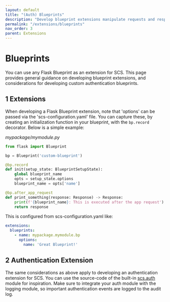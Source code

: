 ```yaml
---
layout: default
title: "(Auth) Blueprints"
description: "Develop blueprint extensions manipulate requests and responses"
permalink: "/extensions/blueprints"
nav_order: 3
parent: Extensions
---
```

# Blueprints
You can use any Flask Blueprint as an extension for SCS. This page provides
general guidance on developing blueprint extensions, and considerations for
developing custom authentication blueprints.

## 1 Extensions
When developing a Flask Blueprint extension, note that 'options' can be passed
via the 'scs-configuration.yaml' file. You can capture these, by creating
an initialization function in your blueprint, with the `bp.record` decorator.
Below is a simple example:

_mypackage/mymodule.py_
```python
from flask import Blueprint

bp = Blueprint('custom-blueprint')

@bp.record
def init(setup_state: BlueprintSetupState):
    global blueprint_name
    opts = setup_state.options
    blueprint_name = opts['name']

@bp.after_app_request
def print_something(response: Response) -> Response:
    print(f'{blueprint_name}: This is executed after the app request')
    return response
```

This is configured from scs-configuration.yaml like:
```yaml
extensions:
  blueprints:
    - name: mypackage.mymodule.bp
      options:
        name: 'Great Blueprint!'
```

## 2 Authentication Extension
The same considerations as above apply to developing an authentication
extension for SCS. You can use the source-code of the built-in
[scs.auth](https://github.com/simple-configuration-server/simple-configuration-server/blob/main/scs/auth.py)
module for inspiration. Make sure to integrate your auth module with the
logging module, so important authentication events are logged to the audit log.

